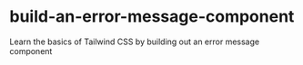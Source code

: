 # build-an-error-message-component
Learn the basics of Tailwind CSS by building out an error message component

